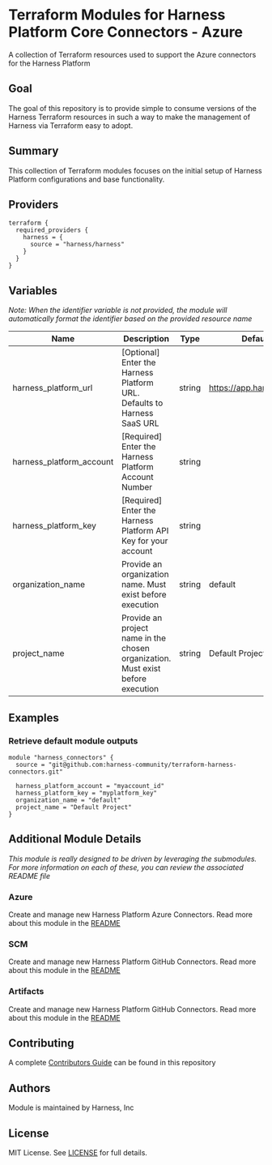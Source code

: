 # Terraform Modules for Harness Platform Core Connectors - Azure
A collection of Terraform resources used to support the Azure connectors for the Harness Platform

## Goal
The goal of this repository is to provide simple to consume versions of the Harness Terraform resources in such a way to make the management of Harness via Terraform easy to adopt.

## Summary
This collection of Terraform modules focuses on the initial setup of Harness Platform configurations and base functionality.

## Providers

```
terraform {
  required_providers {
    harness = {
      source = "harness/harness"
    }
  }
}
```

## Variables

_Note: When the identifier variable is not provided, the module will automatically format the identifier based on the provided resource name_

| Name | Description | Type | Default Value | Mandatory |
| --- | --- | --- | --- | --- |
| harness_platform_url | [Optional] Enter the Harness Platform URL.  Defaults to Harness SaaS URL | string | https://app.harness.io/gateway | |
| harness_platform_account | [Required] Enter the Harness Platform Account Number | string | | X |
| harness_platform_key | [Required] Enter the Harness Platform API Key for your account | string | | X |
| organization_name | Provide an organization name.  Must exist before execution | string | default | |
| project_name | Provide an project name in the chosen organization.  Must exist before execution | string | Default Project | |

## Examples
### Retrieve default module outputs
```
module "harness_connectors" {
  source = "git@github.com:harness-community/terraform-harness-connectors.git"

  harness_platform_account = "myaccount_id"
  harness_platform_key = "myplatform_key"
  organization_name = "default"
  project_name = "Default Project"
}
```

## Additional Module Details
_This module is really designed to be driven by leveraging the submodules.  For more information on each of these, you can review the associated README file_

### Azure
Create and manage new Harness Platform Azure Connectors.  Read more about this module in the [README](modules/azure/README.md)

### SCM
Create and manage new Harness Platform GitHub Connectors.  Read more about this module in the [README](modules/scm/README.md)

### Artifacts
Create and manage new Harness Platform GitHub Connectors.  Read more about this module in the [README](modules/artifacts/README.md)

## Contributing
A complete [Contributors Guide](CONTRIBUTING.md) can be found in this repository

## Authors
Module is maintained by Harness, Inc

## License

MIT License. See [LICENSE](LICENSE) for full details.

